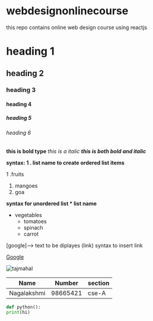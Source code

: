 # webdesignonlinecourse
this repo contains online web design course using reactjs
# heading 1
## heading 2
### heading 3
#### heading 4
##### heading 5
###### heading 6
**this is bold type**
*this is a italic*
***this is both bold and italic***
 
 
 **syntax: 1 . list name to create ordered list items**
 
 
1 .fruits
  1. mangoes
  2. goa

**syntax for unordered list * list name**
* vegetables
  * tomatoes
  * spinach
  * carrot
  
  
[google]--> text to be diplayes (link) syntax to insert link


[Google](https://google.com)


![tajmahal](https://www.google.com/url?sa=i&url=https%3A%2F%2Fen.wikipedia.org%2Fwiki%2FTaj_Mahal&psig=AOvVaw15dEqf8c5J5Llu6XCyHwyF&ust=1623228974725000&source=images&cd=vfe&ved=0CAIQjRxqFwoTCMiYm6bVh_ECFQAAAAAdAAAAABAD)

Name | Number | section
-----|--------|--------
Nagalakshmi|98665421 |cse-A


```python
def python():
print(hi)
